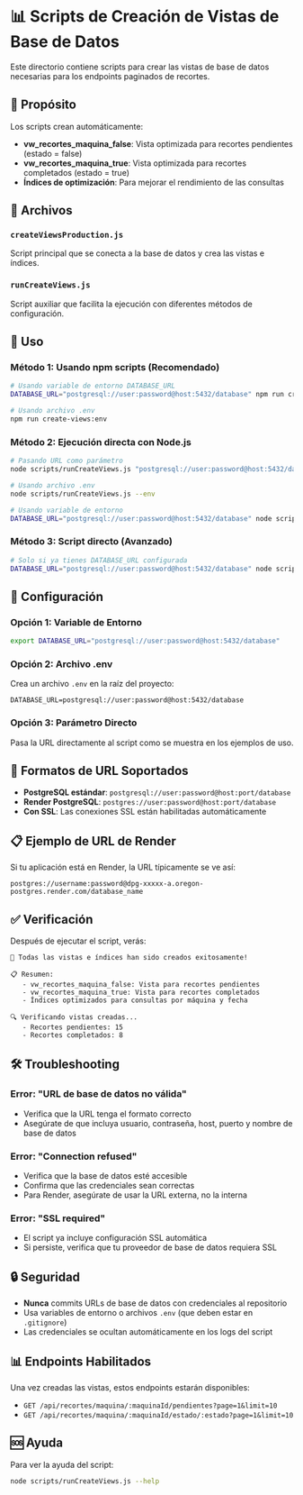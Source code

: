 # 📊 Scripts de Creación de Vistas de Base de Datos

Este directorio contiene scripts para crear las vistas de base de datos necesarias para los endpoints paginados de recortes.

## 🎯 Propósito

Los scripts crean automáticamente:
- **vw_recortes_maquina_false**: Vista optimizada para recortes pendientes (estado = false)
- **vw_recortes_maquina_true**: Vista optimizada para recortes completados (estado = true)
- **Índices de optimización**: Para mejorar el rendimiento de las consultas

## 📁 Archivos

### `createViewsProduction.js`
Script principal que se conecta a la base de datos y crea las vistas e índices.

### `runCreateViews.js`
Script auxiliar que facilita la ejecución con diferentes métodos de configuración.

## 🚀 Uso

### Método 1: Usando npm scripts (Recomendado)

```bash
# Usando variable de entorno DATABASE_URL
DATABASE_URL="postgresql://user:password@host:5432/database" npm run create-views

# Usando archivo .env
npm run create-views:env
```

### Método 2: Ejecución directa con Node.js

```bash
# Pasando URL como parámetro
node scripts/runCreateViews.js "postgresql://user:password@host:5432/database"

# Usando archivo .env
node scripts/runCreateViews.js --env

# Usando variable de entorno
DATABASE_URL="postgresql://user:password@host:5432/database" node scripts/runCreateViews.js
```

### Método 3: Script directo (Avanzado)

```bash
# Solo si ya tienes DATABASE_URL configurada
DATABASE_URL="postgresql://user:password@host:5432/database" node scripts/createViewsProduction.js
```

## 🔧 Configuración

### Opción 1: Variable de Entorno
```bash
export DATABASE_URL="postgresql://user:password@host:5432/database"
```

### Opción 2: Archivo .env
Crea un archivo `.env` en la raíz del proyecto:
```env
DATABASE_URL=postgresql://user:password@host:5432/database
```

### Opción 3: Parámetro Directo
Pasa la URL directamente al script como se muestra en los ejemplos de uso.

## 🔗 Formatos de URL Soportados

- **PostgreSQL estándar**: `postgresql://user:password@host:port/database`
- **Render PostgreSQL**: `postgres://user:password@host:port/database`
- **Con SSL**: Las conexiones SSL están habilitadas automáticamente

## 📋 Ejemplo de URL de Render

Si tu aplicación está en Render, la URL típicamente se ve así:
```
postgres://username:password@dpg-xxxxx-a.oregon-postgres.render.com/database_name
```

## ✅ Verificación

Después de ejecutar el script, verás:

```
🎉 Todas las vistas e índices han sido creados exitosamente!

📋 Resumen:
   - vw_recortes_maquina_false: Vista para recortes pendientes
   - vw_recortes_maquina_true: Vista para recortes completados
   - Índices optimizados para consultas por máquina y fecha

🔍 Verificando vistas creadas...
   - Recortes pendientes: 15
   - Recortes completados: 8
```

## 🛠️ Troubleshooting

### Error: "URL de base de datos no válida"
- Verifica que la URL tenga el formato correcto
- Asegúrate de que incluya usuario, contraseña, host, puerto y nombre de base de datos

### Error: "Connection refused"
- Verifica que la base de datos esté accesible
- Confirma que las credenciales sean correctas
- Para Render, asegúrate de usar la URL externa, no la interna

### Error: "SSL required"
- El script ya incluye configuración SSL automática
- Si persiste, verifica que tu proveedor de base de datos requiera SSL

## 🔒 Seguridad

- **Nunca** commits URLs de base de datos con credenciales al repositorio
- Usa variables de entorno o archivos `.env` (que deben estar en `.gitignore`)
- Las credenciales se ocultan automáticamente en los logs del script

## 📊 Endpoints Habilitados

Una vez creadas las vistas, estos endpoints estarán disponibles:

- `GET /api/recortes/maquina/:maquinaId/pendientes?page=1&limit=10`
- `GET /api/recortes/maquina/:maquinaId/estado/:estado?page=1&limit=10`

## 🆘 Ayuda

Para ver la ayuda del script:
```bash
node scripts/runCreateViews.js --help
```